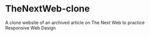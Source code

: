 # TheNextWeb-clone
A clone website of an archived article on The Next Web to practice Responsive Web Design
